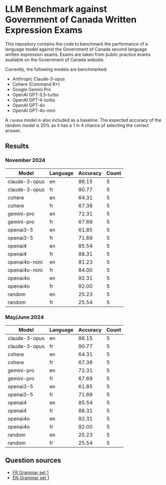 # LLM Benchmark against Government of Canada Written Expression Exams

This repository contains the code to benchmark the performance of a language model against the Government of Canada second language written expression exams. Exams are taken from public practice exams available on the Government of Canada website.

Currently, the following models are benchmarked:

- Anthropic Claude-3-opus
- Cohere (Command R+)
- Google Gemini Pro
- OpenAI GPT-3.5-turbo
- OpenAI GPT-4-turbo
- OpenAI GPT-4o
- OpenAI GPT-4o-mini

A `random` model is also included as a baseline. The expected accuracy of the random model is 25% as it has a 1 in 4 chance of selecting the correct answer.

## Results

### November 2024
|Model|Language|Accuracy|Count|
|---|---|---|---|
|claude-3-opus|en|86.15|5|
|claude-3-opus|fr|90.77|5|
|cohere|en|64.31|5|
|cohere|fr|67.38|5|
|gemini-pro|en|72.31|5|
|gemini-pro|fr|67.69|5|
|openai3-5|en|61.85|5|
|openai3-5|fr|71.69|5|
|openai4|en|85.54|5|
|openai4|fr|88.31|5|
|openai4o-mini|en|81.23|5|
|openai4o-mini|fr|84.00|5|
|openai4o|en|92.31|5|
|openai4o|fr|92.00|5|
|random|en|25.23|5|
|random|fr|25.54|5|

### May/June 2024

|Model|Language|Accuracy|Count|
|---|---|---|---|
|claude-3-opus|en|86.15|5|
|claude-3-opus|fr|90.77|5|
|cohere|en|64.31|5|
|cohere|fr|67.38|5|
|gemini-pro|en|72.31|5|
|gemini-pro|fr|67.69|5|
|openai3-5|en|61.85|5|
|openai3-5|fr|71.69|5|
|openai4|en|85.54|5|
|openai4|fr|88.31|5|
|openai4o|en|92.31|5|
|openai4o|fr|92.00|5|
|random|en|25.23|5|
|random|fr|25.54|5|

## Question sources

- [FR Grammar set 1](https://publications.gc.ca/site/fra/9.801016/publication.html)
- [EN Grammar set 1](https://publications.gc.ca/site/eng/9.801031/publication.html)